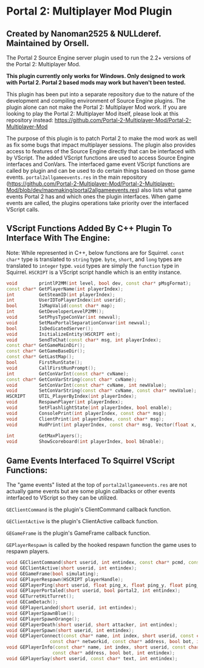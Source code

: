 # Portal 2: Multiplayer Mod Plugin

## **Created by Nanoman2525 & NULLderef. Maintained by Orsell.**

The Portal 2 Source Engine server plugin used to run the 2.2+ versions of the Portal 2: Multiplayer Mod.

**This plugin currently only works for Windows. Only designed to work with Portal 2. Portal 2 based mods may work but haven't been tested.**

This plugin has been put into a separate repository due to the nature of the development and compiling environment of Source Engine plugins. The plugin alone can not make the Portal 2: Multiplayer Mod work. If you are looking to play the Portal 2: Multiplayer Mod itself, please look at this repository instead: <https://github.com/Portal-2-Multiplayer-Mod/Portal-2-Multiplayer-Mod>

The purpose of this plugin is to patch Portal 2 to make the mod work as well as fix some bugs that impact multiplayer sessions. The plugin also provides access to features of the Source Engine directly that can be interfaced with by VScript. The added VScript functions are used to access Source Engine interfaces and ConVars. The interfaced game event VScript functions are called by plugin and can be used to do certain things based on those game events. `portal2allgameevents.res` in the main repository (<https://github.com/Portal-2-Multiplayer-Mod/Portal-2-Multiplayer-Mod/blob/dev/mapmaking/portal2allgameevents.res>) also lists what game events Portal 2 has and which ones the plugin interfaces. When game events are called, the plugins operations take priority over the interfaced VScript calls.

## VScript Functions Added By C++ Plugin To Interface With The Engine:

Note: While represented in C++, below functions are for Squirrel. `const char*` type is translated to `string` type. `byte`, `short`, and `long` types are translated to `integer` type. `void` types are simply the `function` type in Squirrel. `HSCRIPT` is a VScript script handle which is an entity instance.

```c++
void        printlP2MM(int level, bool dev, const char* pMsgFormat);   | "Logging for the P2MM VScript. The log message must be passed as a string or it will error."
const char* GetPlayerName(int playerIndex);                            | "Gets player username by their entity index."
int         GetSteamID(int playerIndex);                               | "Gets the account ID component of player SteamID by the player's entity index."
int         UserIDToPlayerIndex(int userid);                           | "Get the player's entity index by their userid."
bool        IsMapValid(const char* map);                               | "Returns true is the supplied string is a available map to load and run."
int         GetDeveloperLevelP2MM();                                   | "Returns the value of ConVar p2mm_developer."
void        SetPhysTypeConVar(int newval);                             | "Sets 'player_held_object_use_view_model' to the supplied integer value."
void        SetMaxPortalSeparationConvar(int newval);                  | "Sets 'portal_max_separation_force' to the supplied integer value."
bool        IsDedicatedServer();                                       | "Returns true if this is a dedicated server."
void        InitializeEntity(HSCRIPT ent);                             | "Initializes an entity. Note: Not all entities will work even after being initialized with this function."
void        SendToChat(const char* msg, int playerIndex);              | "Sends a raw message to the chat HUD. Specifying no playerIndex or 0 sends to all players. Supports printing localization strings but those that require formatting can't be formatted."
const char* GetGameMainDir();                                          | "Returns the game directory. Ex. portal2"
const char* GetGameBaseDir();                                          | "Get the main game directory being used. Ex. Portal 2"
const char* GetLastMap();                                              | "Returns the last map recorded by the launcher's Last Map system."
bool        FirstRunState();                                           | "Get or set the state of whether the first map was run or not. Set false/true = 0/1 | -1 to get state."
void        CallFirstRunPrompt();                                      | "Shows the first run prompt if enabled in config.nut."
int         GetConVarInt(const char* cvName);                          | "Get the integer value of a ConVar."
const char* GetConVarString(const char* cvName);                       | "Get the string value of a ConVar."
void        SetConVarInt(const char* cvName, int newValue);            | "Set the integer value of a ConVar."
void        SetConVarString(const char* cvName, const char* newValue); | "Set the string value of a ConVar."
HSCRIPT     UTIL_PlayerByIndex(int playerIndex);                       | "Takes the player's entity index and returns the player's script handle."
void        RespawnPlayer(int playerIndex);                            | "Respawn the a player by their entity index."
void        SetFlashlightState(int playerIndex, bool enable);          | "Set the flashlight for a player on or off."
void        ConsolePrint(int playerIndex, const char* msg);            | "Print a message to a player's console, unlike printl() which is just the host. Specifying no playerIndex or 0 sends to all players. Supports printing localization strings but those that require formatting can't be formatted."
void        ClientPrint(int playerIndex, const char* msg);             | "Print a message to the top center position of a player's screen. Specifying no playerIndex or 0 sends to all players. Supports printing localization strings but those that require formatting can't be formatted."
void        HudPrint(int playerIndex, const char* msg, Vector(float x, float y, int channel), int effect, float fxTime, Vector RGB1, float alpha1, Vector RGB2, float alpha2, Vector(float fadeinTime, float fadeoutTime, float holdTime));
                                                                       | "Print a message to the screen based on what the game_text entity does, with many values to set. See Valve Developer Commentary for the game_text entity to see what each field does. Vectors are in place for sets of RGB values. Specifying no playerIndex or 0 sends to all players. Supports printing localization strings but those that require formatting can't be formatted."
int         GetMaxPlayers();                                           | "Self-explanatory."
void        ShowScoreboard(int playerIndex, bool bEnable);             | "Enable or disable displaying the score board a player."
```

## Game Events Interfaced To Squirrel VScript Functions:

The "game events" listed at the top of `portal2allgameevents.res` are not actually game events but are some plugin callbacks or other events interfaced to VScript so they can be utilized.

`GEClientCommand` is the plugin's ClientCommand callback function.

`GEClientActive` is the plugin's ClientActive callback function.

`GEGameFrame` is the plugin's GameFrame callback function.

`GEPlayerRespawn` is called by the hooked respawn function the game uses to respawn players.

```c++
void GEClientCommand(short userid, int entindex, const char* pcmd, const char* fargs);      | "Called when a client inputs a console command."
void GEClientActive(short userid, int entindex);                                            | "Called when a player is 'activated' in the server, meaning fully loaded. This is not the same as fully connect which happens before ClientActive."
void GEGameFrame(bool simulating);                                                          | "Called every server frame, used for the VScript loop. Warning: Don't do too intensive tasks with this!"
void GEPlayerRespawn(HSCRIPT playerHandle);                                                 | "Called when a player respawns."
void GEPlayerPing(short userid, float ping_x, float ping_y, float ping_z, int entindex);    | "Called whenever a player pings. Game event: 'portal_player_ping'"
void GEPlayerPortaled(short userid, bool portal2, int entindex);                            | "Called whenever a player goes through a portal. `portal2` is false when portal1/blue portal is entered. Game event: 'portal_player_portaled'"
void GETurretHitTurret();                                                                   | "Called whenever a turret hits another turret. Game event: 'turret_hit_turret'"
void GECamDetach();                                                                         | "Called whenever a camera is detached from a surface. Game event: 'security_camera_detached'"
void GEPlayerLanded(short userid, int entindex);                                            | "Called whenever a player lands on the ground. Game event: 'player_landed'"
void GEPlayerSpawnBlue();                                                                   | "Called whenever a Blue/Atlas player spawns. Game event: 'player_spawn_blue'"
void GEPlayerSpawnOrange();                                                                 | "Called whenever a Red/Orange/PBody player spawns. Game event: 'player_spawn_orange'"
void GEPlayerDeath(short userid, short attacker, int entindex);                             | "Called whenever a player dies. Game event: 'player_death'"
void GEPlayerSpawn(short userid, int entindex);                                             | "Called whenever a player spawns. Game event: 'player_spawn'"
void GEPlayerConnect(const char* name, int index, short userid, const char* xuid, 
                const char* networkid, const char* address, bool bot, int entindex);        | "Called where a player connects to the server. 'index' is the entity index minus 1. Game event: 'player_connect'"
void GEPlayerInfo(const char* name, int index, short userid, const char* networkid,
                 const char* address, bool bot, int entindex);                              | "Called when a player changes their name."
void GEPlayerSay(short userid, const char* text, int entindex);                             | "Called whenever a player inputs a chat message. Game event: 'player_say'"
```
